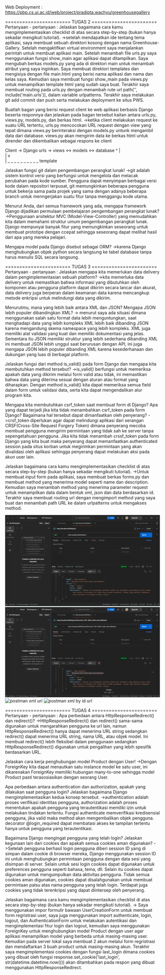 Web Deployment : https://pbp.cs.ui.ac.id/web/project/pradipta.wachyu/greenhousegallery

======================= TUGAS 2 =======================
Pertanyaan - pertanyaan :
Jelaskan bagaimana cara kamu mengimplementasikan checklist di atas secara step-by-step (bukan hanya sekadar mengikuti tutorial).
->setelah mendapatkan ide tentang tema aplikasi, saya membuat sebuah direktori kosong dengan nama Greenhouse-Gallery. Setelah mengaktifkan
virtual environment saya menjalankan perintah untuk membuat aplikasi main. Setelah menambah file urls.py saya menggunakan fungsi show_main
agar aplikasi dapat ditampilkan. Saya mengubah berkas models.py yang ada di direktori main untuk menambah atribut yang saya inginkan.
Saya membuat direktori templates dan mengisiya dengan file main.html yang berisi nama aplikasi dan nama dan kelas saya. Kemudian saya membuat fungsi
show_main pada views.py untuk menampilkan template html yang sudah saya buat. Terakhir saya membuat routing pada urls.py dengan menambah rute url
path('', include('main.urls')), dalam variable urlpatterns. Terakhir saya melakukan git add commit dan push serta melakukan deployment ke situs PWS.

Buatlah bagan yang berisi request client ke web aplikasi berbasis Django beserta responnya dan jelaskan pada bagan tersebut kaitan antara urls.py, views.py, models.py, dan berkas html.
->ketika client melakukan request ke suatu URL tertentu, urls.py mencocokan URL request dengan view yang tepat dimana views.py 
berinteraksi dengan models.py untunk mengambil data dari database. views.py akan mengirim data ke berkas html untuk dirender dan dikembalikan
sebagai respons ke client

Client -> Django urls -> views <-> models <-> database
  ^                         |        
  |                         v             
  | _ _ _ _ _ _ _ _ _ _ template

Jelaskan fungsi git dalam pengembangan perangkat lunak!
->git adalah sistem kontrol versi yang berfungsi untuk mengelola dan melacak perubahan pada kode sumber. Pengguna dapat menyimpan berbagai
versi kode dalam repositori terpusat, git memungkinkan beberapa pengguna untuk bekerja sama pada projek yang sama dengan adanya beberapa branch
untuk menngerjakan suatu fitur tanpa menggangu kode utama.

Menurut Anda, dari semua framework yang ada, mengapa framework Django dijadikan permulaan pembelajaran pengembangan perangkat lunak?
->Penggunaan arsitektur MVC (Model-View-Controller) yang memudahkan kita dalam memahami struktur umum pengembangan perangkat lunak.
Django mempunyai banyak fitur yang memungkinkan seseorang untuk membuat prototipe dengan ccepat sehingga seseorang dapat melihat hasil dari
apa yang mereka pelajari.

Mengapa model pada Django disebut sebagai ORM?
->karena Django menghubungkan objek python secara langsung ke tabel database tanpa harus menulis SQL secara langsung.

======================= TUGAS 3 =======================
Pertanyaan - pertanyaan :
Jelaskan mengapa kita memerlukan data delivery dalam pengimplementasian sebuah platform?
->kita memerluka data delivery untuk memastikan bahwa informasi yang dibutuhkan oleh komponen atau pengguna platform dapat dikirim secara lancar
dan akurat, data delivery juga berperan dalam keamanan data karena mencangkup metode enkripsi untuk melindungi data yang dikirim.

Menurutmu, mana yang lebih baik antara XML dan JSON? Mengapa JSON lebih populer dibandingkan XML?
-> menurut saya ada situasi dimana menggunakan salah satu format data lebih menguntungkan, saat menghadapi data yang lebih kompleks XML lebih baik
dibanding JSON karena mengandung skema namespace yang lebih kompleks. XML juga memiliki alat validasi yang kuat dan memiliki dokumentasi yang jelas.
Sementara itu JSON memiliki struktur yang lebih sederhana dibanding XML ini membuat JSON lebih unggul saat berurusan dengan API, ini juga mengapa 
JSON lebih populer dibanding XML karena kesederhanaan dan dukungan yang luas di berbagai platform.

Jelaskan fungsi dari method is_valid() pada form Django dan mengapa kita membutuhkan method tersebut?
->is_valid() berfungsi untuk memeriksa apakah data yang dikirim melalui form valid atau tidak, ini memastikan bahwa data yang diterima sesuai dengan
aturan atau format yang diharapkan. Dengan method is_valid() kita dapat memeriksa semua field dalam form untuk validasi data, serta kita dapat 
mengendalikan alur program kita.

Mengapa kita membutuhkan csrf_token saat membuat form di Django? Apa yang dapat terjadi jika kita tidak menambahkan csrf_token pada form Django? Bagaimana hal tersebut dapat dimanfaatkan oleh penyerang?
->crsf_token diperlukan agar dapat melindungi aplikasi dari serangan CRSF(Cross-Site Request Forgery Token) dimana penyerang mecoba membuat
pengguna mengirim permintaan yang tidak sah ke server tanpa sepengetahuan pengguna. Jika kita tidak menambah crssf_token pada form Django yang kita buat maka penyerang dapat memanfaatkan authenticated session pada situs korban untuk megirimkan permintaan yang akan divalidasi oleh aplikasi sehingga penyerang dapat melakukan aksi pada akun user lain.

Jelaskan bagaimana cara kamu mengimplementasikan checklist di atas secara step-by-step (bukan hanya sekadar mengikuti tutorial).
->Untuk membuat input form pada aplikasi, saya membuat berkas forms.py dan membuat method yang menerima model seperti name dan description. Kemudian saya menambah method yang menerima parameter request untuk menampilkan data dalam bentuk xml, json dan data berdasarkan id. Terakhir saya membuat routing url dengan mengimport method yang saya buat dan menambah path URL ke dalam urlpatterns untuk mengakses method.

![postman json url](screenshot\postman_json.png)
![postman json by id url](screenshot\postman_json_id.png)
![postman xml url](screenshot\postman_xml.png")
![postman xml by id url](screenshot\postman_xml_id.png")

======================= TUGAS 4 =======================
Pertanyaan - pertanyaan :
Apa perbedaan antara HttpResponseRedirect() dan redirect()?
->HttpResponseRedirect() dan redirect() sama-sama digunakan untuk mengarahkan pengguna ke url lain, namun HttpResponseRedirect() hanya dapat menerima URL string sedangkan redirect() dapat menerima URL string, nama URL, atau objek model. Ini membuat redirect() lebih fleksibel dalam penggunaan sedangkan HttpResponseRedirect() digunakan untuk pengalihan yang lebih spesifik berdasarkan URL.

Jelaskan cara kerja penghubungan model Product dengan User!
->Dengan ForeignKey kita dapat menautkan satu instance model ke satu user, ini dikarenakan ForeignKey memiliki hubungan many-to-one sehingga model Product pasti terasosiasikan dengan seorang User. 

Apa perbedaan antara authentication dan authorization, apakah yang dilakukan saat pengguna login? Jelaskan bagaimana Django mengimplementasikan kedua konsep tersebut.
->authentication adalah proses verifikasi identitas pengguna, authorization adalah proses menentukan apakah pengguna yang terautentikasi memiliki izin untuk melakukan tindakan tertentu. Fungsi authenticate memverifikasi kredisensial pengguna, jika valid maka method akan mengembalikan objek pengguna. decorator @login_required dapat membatasi akses ke tampilan tertentu hanya untuk pengguna yang terautentikasi.

Bagaimana Django mengingat pengguna yang telah login? Jelaskan kegunaan lain dari cookies dan apakah semua cookies aman digunakan?
->Setelah pengguna berhasil login pengguna diberi session ID yang di simpan dalam cookie di browser mereka, Django menggunakan session ID ini untuk menghubungkan permintaan pengguna dengan data sesi yang disimpan di server. Selain untuk sesi login cookies dapat digunakan untuk preferences pengguna seperti bahasa, tema, dll. Selain itu cookies dapat digunakan untuk mengumpulkan data aktivitas pengguna. Tidak semua cookies aman digunakan, cookies dapat disalahgunakan untuk membuat permintaan palsu atas nama pengguna yang telah login. Terdapat juga cookies yang tidak terenkripsi yang dapat diintersep oleh penyerang. 

Jelaskan bagaimana cara kamu mengimplementasikan checklist di atas secara step-by-step (bukan hanya sekadar mengikuti tutorial).
-> Saya menggunakan impor formulir bawaan UserCreationForm untuk membuat form regristrasi user, saya juga menggunakan import authenticate, login, logout, dan AuthenticationForm untuk melakukan autentikasi dan mengimplementasi fitur login dan logout, kemudian saya menggunakan ForeignKey untuk menghubungkan model Product dengan user agar aplikasi menampilkan model yang berbeda untuk masing-masing user. Kemudian pada server lokal saya membuat 2 akun melalui form regristrasi dan mendaftarkan 3 buah product untuk masing-masing akun. Terakhir saya mengimplementasi cookies dengan fungsi last_login dimana cookies yang dibuat oleh fungsi response.set_cookie('last_login', str(datetime.datetime.now())) akan ditambahkan pada respon yang dibuat menggunakan HttpResponseRedirect. 